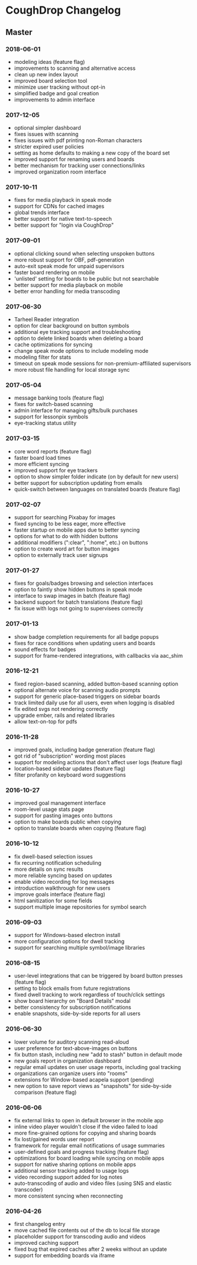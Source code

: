 # CoughDrop Changelog

## Master

### 2018-06-01
- modeling ideas (feature flag)
- improvements to scanning and alternative access
- clean up new index layout
- improved board selection tool
- minimize user tracking without opt-in
- simplified badge and goal creation
- improvements to admin interface

### 2017-12-05
- optional simpler dashboard
- fixes issues with scanning
- fixes issues with pdf printing non-Roman characters
- stricter expired user policies
- setting as home defaults to making a new copy of the board set
- improved support for renaming users and boards
- better mechanism for tracking user connections/links
- improved organization room interface

### 2017-10-11
- fixes for media playback in speak mode
- support for CDNs for cached images
- global trends interface
- better support for native text-to-speech
- better support for "login via CoughDrop"

### 2017-09-01
- optional clicking sound when selecting unspoken buttons
- more robust support for OBF, pdf-generation
- auto-exit speak mode for unpaid supervisors
- faster board rendering on mobile
- 'unlisted' setting for boards to be public but not searchable
- better support for media playback on mobile
- better error handling for media transcoding

### 2017-06-30
- Tarheel Reader integration
- option for clear background on button symbols
- additional eye tracking support and troubleshooting
- option to delete linked boards when deleting a board
- cache optimizations for syncing
- change speak mode options to include modeling mode
- modeling filter for stats
- timeout on speak mode sessions for non-premium-affiliated supervisors
- more robust file handling for local storage sync

### 2017-05-04
- message banking tools (feature flag)
- fixes for switch-based scanning
- admin interface for managing gifts/bulk purchases
- support for lessonpix symbols
- eye-tracking status utility

### 2017-03-15
- core word reports (feature flag)
- faster board load times
- more efficient syncing
- improved support for eye trackers
- option to show simpler folder indicate (on by default for new users)
- better support for subscription updating from emails
- quick-switch between languages on translated boards (feature flag)

### 2017-02-07
- support for searching Pixabay for images
- fixed syncing to be less eager, more effective
- faster startup on mobile apps due to better syncing
- options for what to do with hidden buttons
- additional modifiers (":clear", ":home", etc.) on buttons
- option to create word art for button images
- option to externally track user signups

### 2017-01-27
- fixes for goals/badges browsing and selection interfaces
- option to faintly show hidden buttons in speak mode
- interface to swap images in batch (feature flag)
- backend support for batch translations (feature flag)
- fix issue with logs not going to supervisees correctly

### 2017-01-13
- show badge completion requirements for all badge popups
- fixes for race conditions when updating users and boards
- sound effects for badges
- support for frame-rendered integrations, with callbacks via aac_shim

### 2016-12-21
- fixed region-based scanning, added button-based scanning option
- optional alternate voice for scanning audio prompts
- support for generic place-based triggers on sidebar boards
- track limited daily use for all users, even when logging is disabled
- fix edited svgs not rendering correctly
- upgrade ember, rails and related libraries
- allow text-on-top for pdfs

### 2016-11-28
- improved goals, including badge generation (feature flag)
- got rid of "subscription" wording most places
- support for modeling actions that don't affect user logs (feature flag)
- location-based sidebar updates (feature flag)
- filter profanity on keyboard word suggestions

### 2016-10-27
- improved goal management interface
- room-level usage stats page
- support for pasting images onto buttons
- option to make boards public when copying
- option to translate boards when copying (feature flag)

### 2016-10-12
- fix dwell-based selection issues
- fix recurring notification scheduling
- more details on sync results
- more reliable syncing based on updates
- enable video recording for log messages
- introduction walkthrough for new users
- improve goals interface (feature flag)
- html sanitization for some fields
- support multiple image repositories for symbol search

### 2016-09-03
- support for Windows-based electron install
- more configuration options for dwell tracking
- support for searching multiple symbol/image libraries

### 2016-08-15
- user-level integrations that can be triggered by board button presses (feature flag)
- setting to block emails from future registrations
- fixed dwell tracking to work regardless of touch/click settings
- show board hierarchy on "Board Details" modal
- better consistency for subscription notifications
- enable snapshots, side-by-side reports for all users

### 2016-06-30
- lower volume for auditory scanning read-aloud
- user preference for text-above-images on buttons
- fix button stash, including new "add to stash" button in default mode
- new goals report in organization dashboard
- regular email updates on user usage reports, including goal tracking
- organizations can organize users into "rooms"
- extensions for Window-based acapela support (pending)
- new option to save report views as "snapshots" for side-by-side comparison (feature flag)

### 2016-06-06
- fix external links to open in default browser in the mobile app
- inline video player wouldn't close if the video failed to load
- more fine-grained options for copying and sharing boards
- fix lost/gained words user report
- framework for regular email notifications of usage summaries
- user-defined goals and progress tracking (feature flag)
- optimizations for board loading while syncing on mobile apps
- support for native sharing options on mobile apps
- additional sensor tracking added to usage logs
- video recording support added for log notes
- auto-transcoding of audio and video files (using SNS and elastic transcoder)
- more consistent syncing when reconnecting

### 2016-04-26
- first changelog entry
- move cached file contents out of the db to local file storage
- placeholder support for transcoding audio and videos
- improved caching support
- fixed bug that expired caches after 2 weeks without an update
- support for embedding boards via iframe